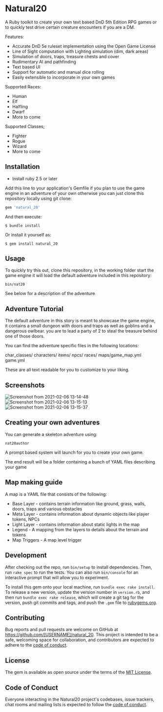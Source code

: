 # Natural20

A Ruby toolkit to create your own text based DnD 5th Edition RPG games or to quickly
test drive certain creature encounters if you are a DM.

Features:
 - Accurate DnD 5e ruleset implementation using the Open Game License
 - Line of Sight computation with Lighting simulation (dim, dark areas)
 - Simulation of doors, traps, treasure chests and cover
 - Rudimentary AI and pathfinding
 - Text based UI
 - Support for automatic and manual dice rolling
 - Easily extensible to incorporate in your own games

 Supported Races:
 - Human
 - Elf
 - Halfling
 - Dwarf
 - More to come

 Supported Classes;
 - Fighter
 - Rogue
 - Wizard
 - More to come

## Installation

- Install ruby 2.5 or later

Add this line to your application's Gemfile if you plan to use the game engine in an adventure of your own otherwise you can just clone this repository locally using git clone:

```ruby
gem 'natural_20'
```

And then execute:

    $ bundle install

Or install it yourself as:

    $ gem install natural_20

## Usage

To quickly try this out, clone this repository, in the working folder start the game engine it will
load the default adventure included in this repository:

```
bin/nat20
```

See below for a description of the adventure

## Adventure Tutorial

The default adventure in this story is meant to showcase the game engine,
it contains a small dungeon with doors and traps as well as goblins and a dangerous owlbear.
you are to lead a party of 2 to steal the treasure behind one of those doors.

You can find the adventure specific files in the following locations:

char_classes/
characters/
items/
npcs/
races/
maps/game_map.yml
game.yml

These are all text readable for you to customize to your liking.

## Screenshots

![Screenshot from 2021-02-06 13-14-48](https://user-images.githubusercontent.com/949459/107109725-91212000-687d-11eb-8f59-3ecd2d5efa9e.png)
![Screenshot from 2021-02-06 13-15-13](https://user-images.githubusercontent.com/949459/107109730-941c1080-687d-11eb-94ad-565d4bde5cfd.png)
![Screenshot from 2021-02-06 13-15-37](https://user-images.githubusercontent.com/949459/107109733-95e5d400-687d-11eb-8928-53caad6f9b28.png)


## Creating your own adventures

You can generate a skeleton adventure using:

```
nat20author
```

A prompt based system will launch for you to create your own game.

The end result will be a folder containing a bunch of YAML files describing your game

## Map making guide

A map is a YAML file that consists of the following:

- Base Layer - contains terrain information like ground, grass, walls, doors, traps and various obstacles
- Meta Layer - contains information about dynamic objects like player tokens, NPCs
- Light Layer - contains information about static lights in the map
- Legend - A mapping from the layers to details about the terrain and tokens
- Map Triggers - A map level trigger


## Development

After checking out the repo, run `bin/setup` to install dependencies. Then, run `rake spec` to run the tests. You can also run `bin/console` for an interactive prompt that will allow you to experiment.

To install this gem onto your local machine, run `bundle exec rake install`. To release a new version, update the version number in `version.rb`, and then run `bundle exec rake release`, which will create a git tag for the version, push git commits and tags, and push the `.gem` file to [rubygems.org](https://rubygems.org).

## Contributing

Bug reports and pull requests are welcome on GitHub at https://github.com/[USERNAME]/natural_20. This project is intended to be a safe, welcoming space for collaboration, and contributors are expected to adhere to the [code of conduct](https://github.com/[USERNAME]/natural_20/blob/master/CODE_OF_CONDUCT.md).


## License

The gem is available as open source under the terms of the [MIT License](https://opensource.org/licenses/MIT).

## Code of Conduct

Everyone interacting in the Natural20 project's codebases, issue trackers, chat rooms and mailing lists is expected to follow the [code of conduct](https://github.com/[USERNAME]/natural_20/blob/master/CODE_OF_CONDUCT.md).
